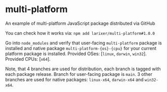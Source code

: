 # multi-platform

An example of multi-platform JavaScript package distributed via GitHub

You can check how it works via:
`npm add larixer/multi-platform#1.0.0`

Go into `node_modules` and verify that user-facing `multi-platform` package is installed and native package `multi-platform-{os}-{cpu}` for your current platform package is installed. Provided OSes: [`linux`, `darwin`, `win32`]. Provided CPUs: [`x64`].

Note, that 4 branches are used for distribution, each branch is tagged with each package release. Branch for user-facing package is `main`. 3 other branches are used for native packages: `linux-x64`, `darwin-x64` and `win32-x64`.
